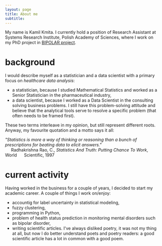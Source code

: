 ```yaml
---
layout: page
title: About me
subtitle: 
---
```


My name is Kamil Kmita. I currently hold a position of Research Assistant at Systems Research Institute, Polish Academy of Sciences, where I work on my PhD
project in [BIPOLAR project](http://bipolar.ibspan.waw.pl/Home.html).

# background

I would describe myself as a statistician and a data scientist with a primary focus on *healthcare data analysis*:

- a statistician, because I studied Mathematical Statistics and worked as a Senior Statistician in the pharmaceutical industry,
- a data scientist, because I worked as a Data Scientist in the consulting solving business problems.
I still have this problem-solving attitude and believe that the analytical tools serve to resolve a specific problem (that often needs to be framed first).

These two terms interleave in my opinion, but still represent different roots.
Anyway, my favourite quotation and a motto says it all:

*"Statistics is more a way of thinking or reasoning than a bunch of prescriptions for beating data to elicit answers."*
<br>&nbsp;&nbsp;&nbsp;&nbsp;&nbsp;Radhakrishna Rao, C., *Statistics And Truth: Putting Chance To Work*, World 
&nbsp;&nbsp;&nbsp;&nbsp;&nbsp;Scientific, 1997

# current activity

Having worked in the business for a couple of years, I decided to start my academic career.
A couple of things I work on/enjoy:

- accountig for label uncertainty in statistical modeling,
- fuzzy clustering,
- programming in Python,
- problem of health status prediction in monitoring mental disorders such as bipolar disorder,
- writing scientific articles. I've always disliked poetry, it was not my thing at all,
but now I do better understand poets and poetry readers: a good scientific article has a lot in common with a good poem.
